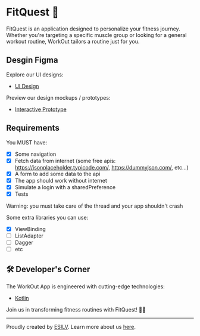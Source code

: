 # FitQuest 💪

FitQuest is an application designed to personalize your fitness journey. Whether you're targeting a specific muscle group or looking for a general workout routine, WorkOut tailors a routine just for you.

## Desgin Figma

Explore our UI designs:
- [UI Design](https://www.figma.com/file/RZrYIUk2yXAzygtfjFdrJv/Mobile-devices?type=design&node-id=116%3A176&mode=design&t=XqjrOy3aXOeteVQ2-1)

Preview our design mockups / prototypes:
- [Interactive Prototype](https://www.figma.com/proto/RZrYIUk2yXAzygtfjFdrJv/Mobile-devices?page-id=116%3A176&type=design&node-id=116-543&viewport=909%2C1004%2C1&t=BkLZoy1M4209mgUK-1&scaling=min-zoom&starting-point-node-id=116%3A543&mode=design)


## Requirements

You MUST have:
- [x] Some navigation
- [x] Fetch data from internet (some free apis: https://jsonplaceholder.typicode.com/, https://dummyjson.com/, etc...)
- [x] A form to add some data to the api
- [x] The app should work without internet
- [x] Simulate a login with a sharedPreference
- [x] Tests

Warning: you must take care of the thread and your app shouldn't crash

Some extra libraries you can use:
- [x] ViewBinding
- [ ] ListAdapter
- [ ] Dagger
- [ ] etc

## 🛠️ Developer's Corner

The WorkOut App is engineered with cutting-edge technologies:

- [Kotlin](https://kotlinlang.org/)

Join us in transforming fitness routines with FitQuest! 🏋️‍♀️

---

Proudly created by [ESILV](https://www.esilv.fr/). Learn more about us [here](Documentation/about-us.md).